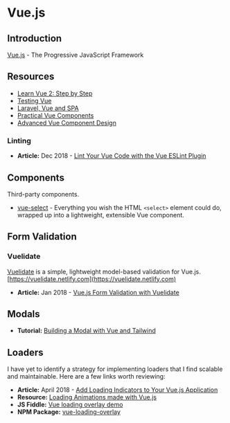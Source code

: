 # Vue.js

## Introduction

[Vue.js](https://vuejs.org/) - The Progressive JavaScript Framework

## Resources

* [Learn Vue 2: Step by Step](https://laracasts.com/series/learn-vue-2-step-by-step)
* [Testing Vue](https://laracasts.com/series/testing-vue)
* [Laravel, Vue and SPA](https://laracasts.com/series/laravel-vue-and-spas)
* [Practical Vue Components](https://laracasts.com/series/practical-vue-components)
* [Advanced Vue Component Design](https://learn.adamwathan.com/advanced-vue/building-controlled-components)

### Linting

* **Article:** Dec 2018 - [Lint Your Vue Code with the Vue ESLint Plugin](https://laravel-news.com/eslint-plugin-vue)

## Components

Third-party components.

* [vue-select](https://vue-select.org/) - Everything you wish the HTML `<select>` element could do, wrapped up into a lightweight, extensible Vue component.

## Form Validation

### Vuelidate

[Vuelidate](https://github.com/vuelidate/vuelidate) is a simple, lightweight model-based validation for Vue.js. [https://vuelidate.netlify.com](https://vuelidate.netlify.com)

* **Article:** Jan 2018 - [Vue.js Form Validation with Vuelidate](https://markus.oberlehner.net/blog/vue-form-validation-with-vuelidate/)

## Modals

* **Tutorial:** [Building a Modal with Vue and Tailwind](https://laravel-news.com/building-a-modal-with-vue-and-tailwind)

## Loaders

I have yet to identify a strategy for implementing loaders that I find scalable and maintainable. Here are a few links worth reviewing:

* **Article:** April 2018 - [Add Loading Indicators to Your Vue.js Application](https://scotch.io/tutorials/add-loading-indicators-to-your-vuejs-application)
* **Resource:** [Loading Animations made with Vue.js](https://madewithvuejs.com/c/loading-animations)
* **JS Fiddle:** [Vue loading overlay demo](https://jsfiddle.net/ankurk91/w8y8k5wo/)
* **NPM Package:** [vue-loading-overlay](https://www.npmjs.com/package/vue-loading-overlay)